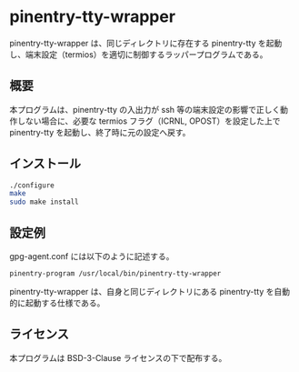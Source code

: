 # pinentry-tty-wrapper

pinentry-tty-wrapper は、同じディレクトリに存在する pinentry-tty を起動し、端末設定（termios）を適切に制御するラッパープログラムである。

## 概要

本プログラムは、pinentry-tty の入出力が ssh 等の端末設定の影響で正しく動作しない場合に、必要な termios フラグ（ICRNL, OPOST）を設定した上で pinentry-tty を起動し、終了時に元の設定へ戻す。

## インストール

```bash
./configure
make
sudo make install
```

## 設定例

gpg-agent.conf には以下のように記述する。

```
pinentry-program /usr/local/bin/pinentry-tty-wrapper
```

pinentry-tty-wrapper は、自身と同じディレクトリにある pinentry-tty を自動的に起動する仕様である。

## ライセンス

本プログラムは BSD-3-Clause ライセンスの下で配布する。